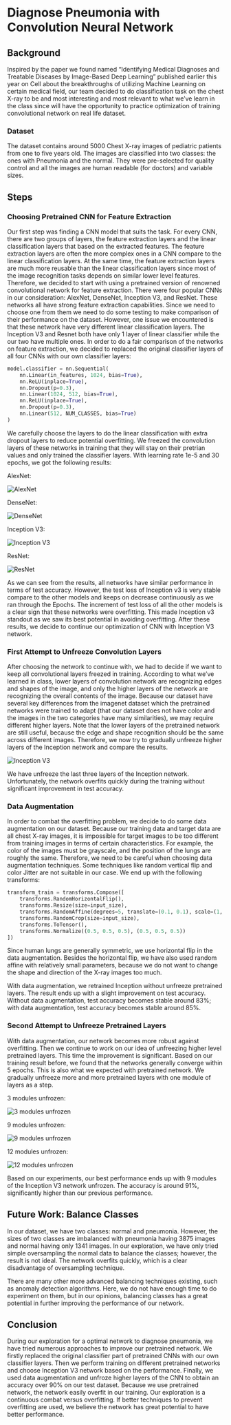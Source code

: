 # Diagnose Pneumonia with Convolution Neural Network

## Background

Inspired by the paper we found named “Identifying Medical Diagnoses and Treatable Diseases by Image-Based Deep Learning” published earlier this year on Cell about the breakthroughs of utilizing Machine Learning on certain medical field, our team decided to do classification task on the chest X-ray to be and most interesting and most relevant to what we’ve learn in the class since will have the opportunity to practice optimization of training convolutional network on real life dataset.

### Dataset

The dataset contains around 5000 Chest X-ray images of pediatric patients from one to five years old. The images are classified into two classes: the ones with Pneumonia and the normal.  They were pre-selected for quality control and all the images are human readable (for doctors) and variable sizes.

## Steps

### Choosing Pretrained CNN for Feature Extraction

Our first step was finding a CNN model that suits the task. For every CNN, there are two groups of layers, the feature extraction layers and the linear classification layers that based on the extracted features. The feature extraction layers are often the more complex ones in a CNN compare to the linear classification layers. At the same time, the feature extraction layers are much more reusable than the linear classification layers since most of the image recognition tasks depends on similar lower level features. Therefore, we decided to start with using a pretrained version of renowned convolutional network for feature extraction. There were four popular CNNs in our consideration: AlexNet, DenseNet, Inception V3, and ResNet. These networks all have strong feature extraction capabilities. Since we need to choose one from them we need to do some testing to make comparison of their performance on the dataset. However, one issue we encountered is that these network have very different linear classification layers. The Inception V3 and Resnet both have only 1 layer of linear classifier while the our two have multiple ones.  In order to do a fair comparison of the networks on feature extraction, we decided to replaced the original classifier layers of all four CNNs with our own classifier layers:

```python
model.classifier = nn.Sequential(
    nn.Linear(in_features, 1024, bias=True),
    nn.ReLU(inplace=True),
    nn.Dropout(p=0.3),
    nn.Linear(1024, 512, bias=True),
    nn.ReLU(inplace=True),
    nn.Dropout(p=0.3),
    nn.Linear(512, NUM_CLASSES, bias=True)
)
```

We carefully choose the layers to do the linear classification with extra dropout layers to reduce potential overfitting. We freezed the convolution layers of these networks in training that they will stay on their pretrian values and only trained the classifier layers. With learning rate 1e-5 and 30 epochs, we got the following results:

AlexNet:

![AlexNet](https://github.com/liangyuRain/chest-xray-pneumonia/blob/master/images/ALEX_30_1e-05_result.png)

DenseNet:

![DenseNet](https://github.com/liangyuRain/chest-xray-pneumonia/blob/master/images/DENSE_30_1e-05_result.png)

Inception V3:

![Inception V3](https://github.com/liangyuRain/chest-xray-pneumonia/blob/master/images/INCEPT_30_1e-05_result.png)

ResNet:

![ResNet](https://github.com/liangyuRain/chest-xray-pneumonia/blob/master/images/RES_30_1e-05_result.png)

As we can see from the results, all networks have similar performance in terms of test accuracy. 
However, the test loss of Inception v3 is very stable compare to the other models and keeps on decrease continuously as we ran through the Epochs. The increment of test loss of all the other models is a clear sign that these networks were overfitting. This made Inception v3 standout as we saw its best potential in avoiding overfitting. After these results, we decide to continue our optimization of CNN with Inception V3 network.

### First Attempt to Unfreeze Convolution Layers

After choosing the network to continue with, we had to decide if we want to keep all convolutional layers freezed in training. According to what we’ve learned in class, lower layers of convolution network are recognizing edges and shapes of the image, and only the higher layers of the network are recognizing the overall contents of the image. Because our dataset have several key differences from the imagenet dataset which the pretrained networks were trained to adapt (that our dataset does not have color and the images in the two categories have many similarities), we may require different higher layers. Note that the lower layers of the pretrained network are still useful, because the edge and shape recognition should be the same across different images. Therefore, we now try to gradually unfreeze higher layers of the Inception network and compare the results.

![Inception V3](https://github.com/liangyuRain/chest-xray-pneumonia/blob/master/images/INCEPT_30_1e-05_unfrozen.png)

We have unfreeze the last three layers of the Inception network. Unfortunately, the network overfits quickly during the training without significant improvement in test accuracy.

### Data Augmentation

In order to combat the overfitting problem, we decide to do some data augmentation on our dataset. Because our training data and target data are all chest X-ray images, it is impossible for target images to be too different from training images in terms of certain characteristics. For example, the color of the images must be grayscale, and the position of the lungs are roughly the same. Therefore, we need to be careful when choosing data augmentation techniques. Some techniques like random vertical flip and color Jitter are not suitable in our case. We end up with the following transforms:

```python
transform_train = transforms.Compose([
    transforms.RandomHorizontalFlip(),
    transforms.Resize(size=input_size),
    transforms.RandomAffine(degrees=5, translate=(0.1, 0.1), scale=(1, 1.2), shear=0.1),
    transforms.RandomCrop(size=input_size),
    transforms.ToTensor(),
    transforms.Normalize((0.5, 0.5, 0.5), (0.5, 0.5, 0.5))
])

```

Since human lungs are generally symmetric, we use horizontal flip in the data augmentation. Besides the horizontal flip, we have also used random affine with relatively small parameters, because we do not want to change the shape and direction of the X-ray images too much.

With data augmentation, we retrained Inception without unfreeze pretrained layers. The result ends up with a slight improvement on test accuracy. Without data augmentation, test accuracy becomes stable around 83%; with data augmentation, test accuracy becomes stable around 85%.

### Second Attempt to Unfreeze Pretrained Layers

With data augmentation, our network becomes more robust against overfitting. Then we continue to work on our idea of unfreezing higher level pretrained layers. This time the improvement is significant. Based on our training result before, we found that the networks generally converge within 5 epochs. This is also what we expected with pretrained network. We gradually unfreeze more and more pretrained layers with one module of layers as a step. 

3 modules unfrozen:

![3 modules unfrozen](https://github.com/liangyuRain/chest-xray-pneumonia/blob/master/images/INCEPT_5_1e-05_4_unfrozen.png)

9 modules unfrozen:

![9 modules unfrozen](https://github.com/liangyuRain/chest-xray-pneumonia/blob/master/images/INCEPT_5_1e-05_10_unfrozen.png)

12 modules unfrozen:

![12 modules unfrozen](https://github.com/liangyuRain/chest-xray-pneumonia/blob/master/images/INCEPT_5_1e-05_13_unfrozen.png)

Based on our experiments, our best performance ends up with 9 modules of the Inception V3 network unfrozen. The accuracy is around 91%, significantly higher than our previous performance.

## Future Work: Balance Classes

In our dataset, we have two classes: normal and pneumonia. However, the sizes of two classes are imbalanced with pneumonia having 3875 images and normal having only 1341 images. In our exploration, we have only tried simple oversampling the normal data to balance the classes; however, the result is not ideal. The network overfits quickly, which is a clear disadvantage of oversampling technique. 

There are many other more advanced balancing techniques existing, such as anomaly detection algorithms. Here, we do not have enough time to do experiment on them, but in our opinions, balancing classes has a great potential in further improving the performance of our network.

## Conclusion

During our exploration for a optimal network to diagnose pneumonia, we have tried numerous approaches to improve our pretrained network. We firstly replaced the original classifier part of pretrained CNNs with our own classifier layers. Then we perform training on different pretrained networks and choose Inception V3 network based on the performance. Finally, we used data augmentation and unfroze higher layers of the CNN to obtain an accuracy over 90% on our test dataset. Because we use pretrained network, the network easily overfit in our training. Our exploration is a continuous combat versus overfitting. If better techniques to prevent overfitting are used, we believe the network has great potential to have better performance.
